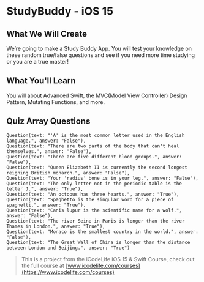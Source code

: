 # StudyBuddy - iOS 15

## What We Will Create

We’re going to make a Study Buddy App. You will test your knowledge on these random true/false questions and see if you need more time studying or you are a true master!

## What You'll Learn

You will about Advanced Swift, the MVC(Model View Controller) Design Pattern, Mutating Functions, and more. 

## Quiz Array Questions
```
Question(text: "'A' is the most common letter used in the English language.", answer: "False"),
Question(text: "There are two parts of the body that can't heal themselves.", answer: "False"),
Question(text: "There are five different blood groups.", answer: "False"),
Question(text: "Queen Elizabeth II is currently the second longest reigning British monarch.", answer: "False"),
Question(text: "Your 'radius' bone is in your leg.", answer: "False"),
Question(text: "The only letter not in the periodic table is the letter J.", answer: "True"),
Question(text: "An octopus has three hearts.", answer: "True"),
Question(text: "Spaghetto is the singular word for a piece of spaghetti.", answer: "True"),
Question(text: "Canis lupur is the scientific name for a wolf.", answer: "False"),
Question(text: "The river Seine in Paris is longer than the river Thames in London.", answer: "True"),
Question(text: "Monaco is the smallest country in the world.", answer: "False"),
Question(text: "The Great Wall of China is longer than the distance between London and Beijing.", answer: "True")
```

>This is a project from the iCodeLife iOS 15 & Swift Course, check out the full course at [www.icodelife.com/courses](https://www.icodelife.com/courses)

